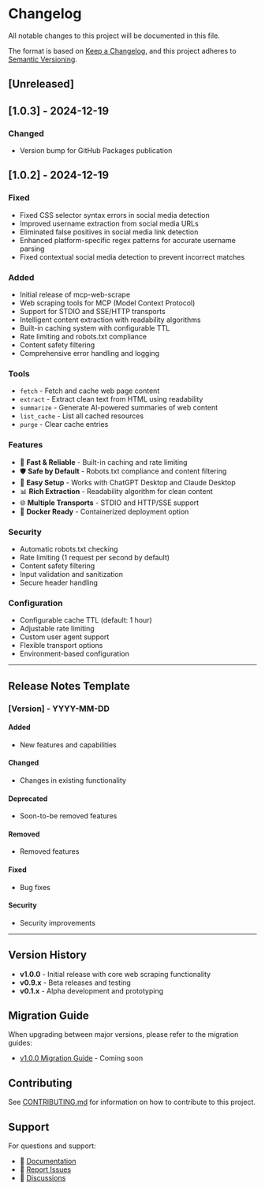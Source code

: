 # Changelog

All notable changes to this project will be documented in this file.

The format is based on [Keep a Changelog](https://keepachangelog.com/en/1.0.0/),
and this project adheres to [Semantic Versioning](https://semver.org/spec/v2.0.0.html).

## [Unreleased]

## [1.0.3] - 2024-12-19

### Changed
- Version bump for GitHub Packages publication

## [1.0.2] - 2024-12-19

### Fixed
- Fixed CSS selector syntax errors in social media detection
- Improved username extraction from social media URLs
- Eliminated false positives in social media link detection
- Enhanced platform-specific regex patterns for accurate username parsing
- Fixed contextual social media detection to prevent incorrect matches

### Added
- Initial release of mcp-web-scrape
- Web scraping tools for MCP (Model Context Protocol)
- Support for STDIO and SSE/HTTP transports
- Intelligent content extraction with readability algorithms
- Built-in caching system with configurable TTL
- Rate limiting and robots.txt compliance
- Content safety filtering
- Comprehensive error handling and logging

### Tools
- `fetch` - Fetch and cache web page content
- `extract` - Extract clean text from HTML using readability
- `summarize` - Generate AI-powered summaries of web content
- `list_cache` - List all cached resources
- `purge` - Clear cache entries

### Features
- 🚀 **Fast & Reliable** - Built-in caching and rate limiting
- 🛡️ **Safe by Default** - Robots.txt compliance and content filtering
- 🔧 **Easy Setup** - Works with ChatGPT Desktop and Claude Desktop
- 📊 **Rich Extraction** - Readability algorithm for clean content
- 🌐 **Multiple Transports** - STDIO and HTTP/SSE support
- 🐳 **Docker Ready** - Containerized deployment option

### Security
- Automatic robots.txt checking
- Rate limiting (1 request per second by default)
- Content safety filtering
- Input validation and sanitization
- Secure header handling

### Configuration
- Configurable cache TTL (default: 1 hour)
- Adjustable rate limiting
- Custom user agent support
- Flexible transport options
- Environment-based configuration

---

## Release Notes Template

### [Version] - YYYY-MM-DD

#### Added
- New features and capabilities

#### Changed
- Changes in existing functionality

#### Deprecated
- Soon-to-be removed features

#### Removed
- Removed features

#### Fixed
- Bug fixes

#### Security
- Security improvements

---

## Version History

- **v1.0.0** - Initial release with core web scraping functionality
- **v0.9.x** - Beta releases and testing
- **v0.1.x** - Alpha development and prototyping

## Migration Guide

When upgrading between major versions, please refer to the migration guides:

- [v1.0.0 Migration Guide](#) - Coming soon

## Contributing

See [CONTRIBUTING.md](CONTRIBUTING.md) for information on how to contribute to this project.

## Support

For questions and support:
- 📖 [Documentation](README.md)
- 🐛 [Report Issues](https://github.com/mukul975/mcp-web-scrape/issues)
- 💬 [Discussions](https://github.com/mukul975/mcp-web-scrape/discussions)